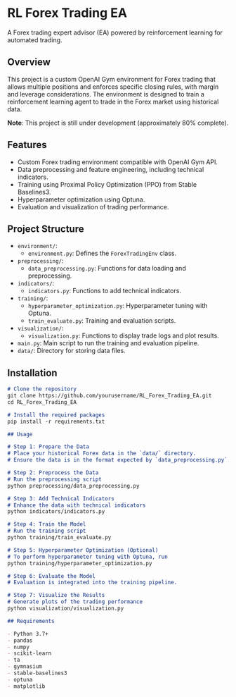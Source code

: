 # RL Forex Trading EA

A Forex trading expert advisor (EA) powered by reinforcement learning for automated trading.

## Overview

This project is a custom OpenAI Gym environment for Forex trading that allows multiple positions and enforces specific closing rules, with margin and leverage considerations. The environment is designed to train a reinforcement learning agent to trade in the Forex market using historical data.

**Note**: This project is still under development (approximately 80% complete).

## Features

- Custom Forex trading environment compatible with OpenAI Gym API.
- Data preprocessing and feature engineering, including technical indicators.
- Training using Proximal Policy Optimization (PPO) from Stable Baselines3.
- Hyperparameter optimization using Optuna.
- Evaluation and visualization of trading performance.

## Project Structure

- `environment/`:
  - `environment.py`: Defines the `ForexTradingEnv` class.
- `preprocessing/`:
  - `data_preprocessing.py`: Functions for data loading and preprocessing.
- `indicators/`:
  - `indicators.py`: Functions to add technical indicators.
- `training/`:
  - `hyperparameter_optimization.py`: Hyperparameter tuning with Optuna.
  - `train_evaluate.py`: Training and evaluation scripts.
- `visualization/`:
  - `visualization.py`: Functions to display trade logs and plot results.
- `main.py`: Main script to run the training and evaluation pipeline.
- `data/`: Directory for storing data files.

## Installation

```markdown
# Clone the repository
git clone https://github.com/yourusername/RL_Forex_Trading_EA.git
cd RL_Forex_Trading_EA

# Install the required packages
pip install -r requirements.txt

## Usage

# Step 1: Prepare the Data
# Place your historical Forex data in the `data/` directory.
# Ensure the data is in the format expected by `data_preprocessing.py`.

# Step 2: Preprocess the Data
# Run the preprocessing script
python preprocessing/data_preprocessing.py

# Step 3: Add Technical Indicators
# Enhance the data with technical indicators
python indicators/indicators.py

# Step 4: Train the Model
# Run the training script
python training/train_evaluate.py

# Step 5: Hyperparameter Optimization (Optional)
# To perform hyperparameter tuning with Optuna, run
python training/hyperparameter_optimization.py

# Step 6: Evaluate the Model
# Evaluation is integrated into the training pipeline.

# Step 7: Visualize the Results
# Generate plots of the trading performance
python visualization/visualization.py

## Requirements

- Python 3.7+
- pandas
- numpy
- scikit-learn
- ta
- gymnasium
- stable-baselines3
- optuna
- matplotlib